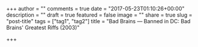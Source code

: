 +++
author = ""
comments = true
date = "2017-05-23T01:10:26+00:00"
description = ""
draft = true
featured = false
image = ""
share = true
slug = "post-title"
tags = ["tag1", "tag2"]
title = "Bad Brains — Banned in DC: Bad Brains' Greatest Riffs (2003)"

+++
